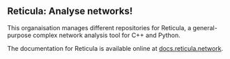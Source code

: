 ## Reticula: Analyse networks!

This organaisation manages different repositories for Reticula, a general-purpose complex network analysis tool for C++ and Python.

The documentation for Reticula is available online at [docs.reticula.network][docs].

[docs]: https://docs.reticula.network
